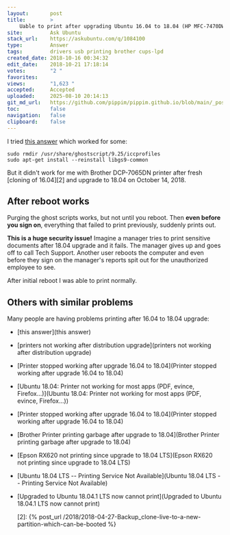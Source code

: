 ```yaml
---
layout:       post
title:        >
    Uable to print after upgrading Ubuntu 16.04 to 18.04 (HP MFC-7470DW)
site:         Ask Ubuntu
stack_url:    https://askubuntu.com/q/1084100
type:         Answer
tags:         drivers usb printing brother cups-lpd
created_date: 2018-10-16 00:34:32
edit_date:    2018-10-21 17:18:14
votes:        "2 "
favorites:    
views:        "1,623 "
accepted:     Accepted
uploaded:     2025-08-10 20:14:13
git_md_url:   https://github.com/pippim/pippim.github.io/blob/main/_posts/2018/2018-10-16-Uable-to-print-after-upgrading-Ubuntu-16.04-to-18.04-_HP-MFC-7470DW_.md
toc:          false
navigation:   false
clipboard:    false
---
```


I tried [this answer][1] which worked for some:

``` 
sudo rmdir /usr/share/ghostscript/9.25/iccprofiles
sudo apt-get install --reinstall libgs9-common 
```

But it didn't work for me with Brother DCP-7065DN printer after fresh [cloning of 16.04][2] and upgrade to 18.04 on October 14, 2018.

## After reboot works

Purging the ghost scripts works, but not until you reboot. Then **even before you sign on**, everything that failed to print previously, suddenly prints out.

**This is a huge security issue!** Imagine a manager tries to print sensitive documents after 18.04 upgrade and it fails. The manager gives up and goes off to call Tech Support. Another user reboots the computer and even before they sign on the manager's reports spit out for the unauthorized employee to see.

After initial reboot I was able to print normally.

## Others with similar problems

Many people are having problems printing after 16.04 to 18.04 upgrade:

- [this answer](this answer)
- [printers not working after distribution upgrade](printers not working after distribution upgrade)
- [Printer stopped working after upgrade 16.04 to 18.04](Printer stopped working after upgrade 16.04 to 18.04)
- [Ubuntu 18.04: Printer not working for most apps (PDF, evince, Firefox...)](Ubuntu 18.04: Printer not working for most apps (PDF, evince, Firefox...))
- [Printer stopped working after upgrade 16.04 to 18.04](Printer stopped working after upgrade 16.04 to 18.04)
- [Brother Printer printing garbage after upgrade to 18.04](Brother Printer printing garbage after upgrade to 18.04)
- [Epson RX620 not printing since upgrade to 18.04 LTS](Epson RX620 not printing since upgrade to 18.04 LTS)
- [Ubuntu 18.04 LTS -- Printing Service Not Available](Ubuntu 18.04 LTS -- Printing Service Not Available)
- [Upgraded to Ubuntu 18.04.1 LTS now cannot print](Upgraded to Ubuntu 18.04.1 LTS now cannot print)


  [1]: https://askubuntu.com/questions/1080720/printer-filter-failed/1080926#1080926
  [2]: {% post_url /2018/2018-04-27-Backup_clone-live-to-a-new-partition-which-can-be-booted %}
